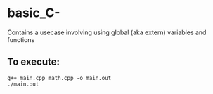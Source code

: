 # basic_C-

Contains a usecase involving using global (aka extern) variables and functions

## To execute:
```
g++ main.cpp math.cpp -o main.out
./main.out
```